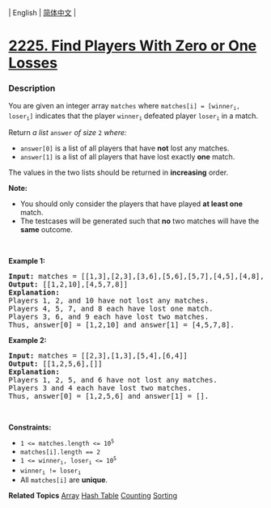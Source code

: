 | English | [简体中文](README.md) |

# [2225. Find Players With Zero or One Losses](https://leetcode-cn.com/problems/find-players-with-zero-or-one-losses)
 ### Description
<p>You are given an integer array <code>matches</code> where <code>matches[i] = [winner<sub>i</sub>, loser<sub>i</sub>]</code> indicates that the player <code>winner<sub>i</sub></code> defeated player <code>loser<sub>i</sub></code> in a match.</p>

<p>Return <em>a list </em><code>answer</code><em> of size </em><code>2</code><em> where:</em></p>

<ul>
	<li><code>answer[0]</code> is a list of all players that have <strong>not</strong> lost any matches.</li>
	<li><code>answer[1]</code> is a list of all players that have lost exactly <strong>one</strong> match.</li>
</ul>

<p>The values in the two lists should be returned in <strong>increasing</strong> order.</p>

<p><strong>Note:</strong></p>

<ul>
	<li>You should only consider the players that have played <strong>at least one</strong> match.</li>
	<li>The testcases will be generated such that <strong>no</strong> two matches will have the <strong>same</strong> outcome.</li>
</ul>

<p>&nbsp;</p>
<p><strong>Example 1:</strong></p>

<pre>
<strong>Input:</strong> matches = [[1,3],[2,3],[3,6],[5,6],[5,7],[4,5],[4,8],[4,9],[10,4],[10,9]]
<strong>Output:</strong> [[1,2,10],[4,5,7,8]]
<strong>Explanation:</strong>
Players 1, 2, and 10 have not lost any matches.
Players 4, 5, 7, and 8 each have lost one match.
Players 3, 6, and 9 each have lost two matches.
Thus, answer[0] = [1,2,10] and answer[1] = [4,5,7,8].
</pre>

<p><strong>Example 2:</strong></p>

<pre>
<strong>Input:</strong> matches = [[2,3],[1,3],[5,4],[6,4]]
<strong>Output:</strong> [[1,2,5,6],[]]
<strong>Explanation:</strong>
Players 1, 2, 5, and 6 have not lost any matches.
Players 3 and 4 each have lost two matches.
Thus, answer[0] = [1,2,5,6] and answer[1] = [].
</pre>

<p>&nbsp;</p>
<p><strong>Constraints:</strong></p>

<ul>
	<li><code>1 &lt;= matches.length &lt;= 10<sup>5</sup></code></li>
	<li><code>matches[i].length == 2</code></li>
	<li><code>1 &lt;= winner<sub>i</sub>, loser<sub>i</sub> &lt;= 10<sup>5</sup></code></li>
	<li><code>winner<sub>i</sub> != loser<sub>i</sub></code></li>
	<li>All <code>matches[i]</code> are <strong>unique</strong>.</li>
</ul>

**Related Topics**  [Array](https://leetcode-cn.com/tag/array) [Hash Table](https://leetcode-cn.com/tag/hash-table) [Counting](https://leetcode-cn.com/tag/counting) [Sorting](https://leetcode-cn.com/tag/sorting) 